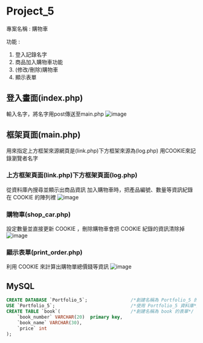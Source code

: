# Project_5

專案名稱 : 購物車

功能 :
1. 登入記錄名字
2. 商品加入購物車功能
3. (修改/刪除)購物車
4. 顯示表單


## 登入畫面(index.php)
輸入名字，將名字用post傳送至main.php
![image](https://user-images.githubusercontent.com/93324400/172620430-3d474976-f73e-47b4-96f5-f6bbc1ffecda.png)

## 框架頁面(main.php)

用來指定上方框架來源網頁是(link.php)下方框架來源為(log.php)
用COOKIE來記錄瀏覽者名字

### 上方框架頁面(link.php)下方框架頁面(log.php)

從資料庫內搜尋並顯示出商品資訊
加入購物車時，把產品編號、數量等資訊紀錄在 COOKIE 的陣列裡
![image](https://user-images.githubusercontent.com/93324400/172621797-f7127f5a-7590-49cc-8556-da5b5d3c45dd.png)

### 購物車(shop_car.php)
設定數量並直接更新 COOKIE ，刪除購物車會把 COOKIE 紀錄的資訊清除掉
![image](https://user-images.githubusercontent.com/93324400/172622189-0c41415b-ebf5-4c3e-a43f-cf2a6cbb568f.png)

### 顯示表單(print_order.php)
利用 COOKIE 來計算出購物單總價錢等資訊 
![image](https://user-images.githubusercontent.com/93324400/172623113-8c0debd5-c676-4192-b859-6c1a86c9fb73.png)

## MySQL
```sql
CREATE DATABASE `Portfolio_5`;                /*創建名稱為 Portfolio_5 的資料庫*/
USE `Portfolio_5`;                            /*使用 Portfolio_5 資料庫*/
CREATE TABLE `book`(                          /*創建名稱為 book 的表單*/
    `book_number` VARCHAR(20)  primary key,  
    `book_name` VARCHAR(30),  
    `price` int
);
```


